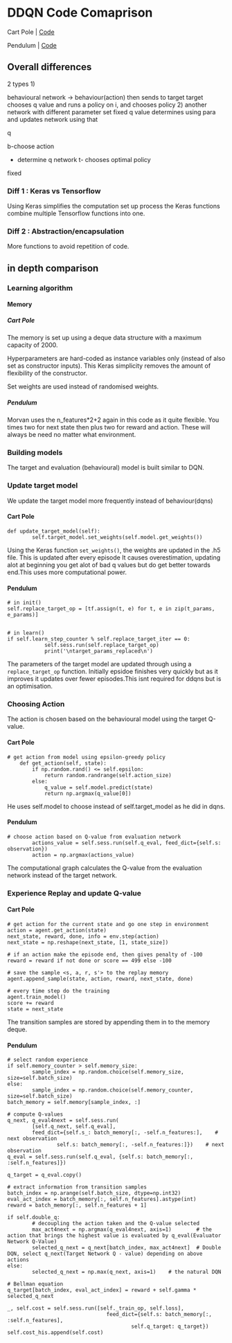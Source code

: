 # DDQN Code Comaprison

Cart Pole | [Code](https://github.com/simoninithomas/reinforcement-learning-1/blob/master/2-cartpole/2-double-dqn/cartpole_ddqn.py)

Pendulum | [Code](https://github.com/MorvanZhou/Reinforcement-learning-with-tensorflow/tree/master/contents/5.1_Double_DQN)


## Overall differences
2 types
1)

behavioural network -> behaviour(action) then sends to target
target chooses q value and runs a policy on i, and chooses policy
2)
another network with different parameter set
fixed q value determines using para and updates network using that 

q 

b-choose action
 - determine q network
t- chooses optimal policy

fixed 




### Diff 1 : Keras vs Tensorflow
Using Keras simplifies the computation set up process the Keras functions combine multiple Tensorflow functions into one. 

### Diff 2 : Abstraction/encapsulation
More functions to avoid repetition of code.

## in depth comparison

### Learning algorithm 

#### Memory

##### Cart Pole
The memory is set up using a deque data structure with a maximum capacity of 2000. 

Hyperparameters are hard-coded as instance variables only (instead of also set as constructor inputs). This Keras simplicity removes the amount of flexibility of the constructor. 

Set weights are used instead of randomised weights.


##### Pendulum 
Morvan uses the n_features*2+2 again in this code as it quite flexible. You times two for next state then plus two for reward and action. These will always be need no matter what environment.


### Building models
The target and evaluation (behavioural) model is built similar to DQN.

### Update target model
We update the target model more frequently instead of behaviour(dqns) 

#### Cart Pole

```
def update_target_model(self):
        self.target_model.set_weights(self.model.get_weights())

```
Using the Keras function `set_weights()`, the weights are updated in the .h5 file. This is updated after every episode It causes overestimation, updating alot at beginning you get alot of bad q values but do get better towards end.This uses more computational power.

#### Pendulum 
```
# in init()
self.replace_target_op = [tf.assign(t, e) for t, e in zip(t_params, e_params)]


# in learn()
if self.learn_step_counter % self.replace_target_iter == 0:
            self.sess.run(self.replace_target_op)
            print('\ntarget_params_replaced\n')
```
The parameters of the target model are updated through using a `replace_target_op` function. 
Initially epsidoe finishes very quickly but as it improves it updates over fewer episodes.This isnt required for ddqns but is an optimisation.

### Choosing Action
The action is chosen based on the behavioural model using the target Q-value.

#### Cart Pole
```
# get action from model using epsilon-greedy policy
    def get_action(self, state):
        if np.random.rand() <= self.epsilon:
            return random.randrange(self.action_size)
        else:
            q_value = self.model.predict(state)
            return np.argmax(q_value[0])
```
He uses self.model to choose instead of self.target_model as he did in dqns.

#### Pendulum 
```
# choose action based on Q-value from evaluation network
        actions_value = self.sess.run(self.q_eval, feed_dict={self.s: observation})
        action = np.argmax(actions_value)
```
The computational graph calculates the Q-value from the evaluation network instead of the target network.

### Experience Replay and update Q-value
#### Cart Pole
```
# get action for the current state and go one step in environment
action = agent.get_action(state)
next_state, reward, done, info = env.step(action)
next_state = np.reshape(next_state, [1, state_size])

# if an action make the episode end, then gives penalty of -100
reward = reward if not done or score == 499 else -100

# save the sample <s, a, r, s'> to the replay memory
agent.append_sample(state, action, reward, next_state, done)

# every time step do the training
agent.train_model()
score += reward
state = next_state
```
The transition samples are stored by appending them in to the memory deque. 

#### Pendulum 
```
# select random experience
if self.memory_counter > self.memory_size:
        sample_index = np.random.choice(self.memory_size, size=self.batch_size)
else:
        sample_index = np.random.choice(self.memory_counter, size=self.batch_size)
batch_memory = self.memory[sample_index, :]

# compute Q-values
q_next, q_eval4next = self.sess.run(
        [self.q_next, self.q_eval],
        feed_dict={self.s_: batch_memory[:, -self.n_features:],    # next observation
                self.s: batch_memory[:, -self.n_features:]})    # next observation
q_eval = self.sess.run(self.q_eval, {self.s: batch_memory[:, :self.n_features]})

q_target = q_eval.copy()

# extract information from transition samples
batch_index = np.arange(self.batch_size, dtype=np.int32)
eval_act_index = batch_memory[:, self.n_features].astype(int)
reward = batch_memory[:, self.n_features + 1]

if self.double_q:
        # decoupling the action taken and the Q-value selected 
        max_act4next = np.argmax(q_eval4next, axis=1)        # the action that brings the highest value is evaluated by q_eval(Evaluator Network Q-Value)
        selected_q_next = q_next[batch_index, max_act4next]  # Double DQN, select q_next(Target Network Q - value) depending on above actions
else:
        selected_q_next = np.max(q_next, axis=1)    # the natural DQN

# Bellman equation
q_target[batch_index, eval_act_index] = reward + self.gamma * selected_q_next

_, self.cost = self.sess.run([self._train_op, self.loss],
                                feed_dict={self.s: batch_memory[:, :self.n_features],
                                        self.q_target: q_target})
self.cost_his.append(self.cost)
```

